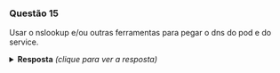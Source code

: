 ### Questão 15

Usar o nslookup e/ou outras ferramentas para pegar o dns do pod e do service.

<details> 
  <summary><b>Resposta</b> <em>(clique para ver a resposta)</em></summary>

Para conseguirmos exemplificar a resolução de DNS é possível efetuar a criação de um pod genérico (p.ex um com a imagem do nginx) e seguir os seguintes passos:
1º - Efetuar a criação do pod e de um service

```bash
kubectl run meu-pod --image nginx --port 80 --dry-run=client -o yaml > meu-pod.yaml
kubectl create -f meu-pod.yaml
kubectl expose pod meu-pod --type NodePort
```

```bash
# Efetuar o acesso direto ao shell do container do pod
kubectl exec meu-pod -it -- bash
# Caso o utilitário nslookup não esteja presente é necessário efetuar a sua instalação
apt update
apt install dnsutils
# Verificar as entradas criadas no arquivo /etc/resolv.conf
nameserver 10.96.0.10
search default.svc.cluster.local svc.cluster.local cluster.local
options ndots:5
# Verificar as entradas criadas em /etc/hosts
127.0.0.1	localhost
::1	localhost ip6-localhost ip6-loopback
fe00::0	ip6-localnet
fe00::0	ip6-mcastprefix
fe00::1	ip6-allnodes
fe00::2	ip6-allrouters
10.1.0.46	meu-pod
# Testar a resolução do nome do serviço criado anteriormente
nslookup meu-pod
# A saída deve ser algo como:
Server:		10.96.0.10
Address:	10.96.0.10#53

Name:	meu-pod.default.svc.cluster.local
Address: 10.107.108.62

```

</details>